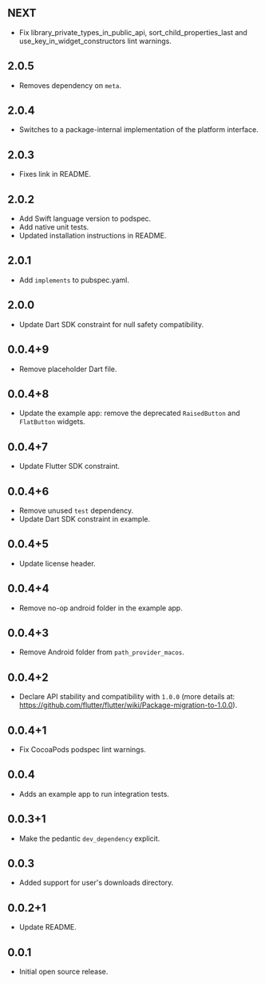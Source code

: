 ## NEXT

* Fix library_private_types_in_public_api, sort_child_properties_last and use_key_in_widget_constructors lint warnings.

## 2.0.5

* Removes dependency on `meta`.

## 2.0.4

* Switches to a package-internal implementation of the platform interface.

## 2.0.3

* Fixes link in README.

## 2.0.2

* Add Swift language version to podspec.
* Add native unit tests.
* Updated installation instructions in README.

## 2.0.1

* Add `implements` to pubspec.yaml.

## 2.0.0

* Update Dart SDK constraint for null safety compatibility.

## 0.0.4+9

* Remove placeholder Dart file.

## 0.0.4+8

* Update the example app: remove the deprecated `RaisedButton` and `FlatButton` widgets.

## 0.0.4+7

* Update Flutter SDK constraint.

## 0.0.4+6

* Remove unused `test` dependency.
* Update Dart SDK constraint in example.

## 0.0.4+5

* Update license header.

## 0.0.4+4

* Remove no-op android folder in the example app.

## 0.0.4+3

* Remove Android folder from `path_provider_macos`.

## 0.0.4+2

* Declare API stability and compatibility with `1.0.0` (more details at: https://github.com/flutter/flutter/wiki/Package-migration-to-1.0.0).

## 0.0.4+1

* Fix CocoaPods podspec lint warnings.

## 0.0.4

* Adds an example app to run integration tests.

## 0.0.3+1

* Make the pedantic `dev_dependency` explicit.

## 0.0.3

* Added support for user's downloads directory.

## 0.0.2+1

* Update README.

## 0.0.1

* Initial open source release.
